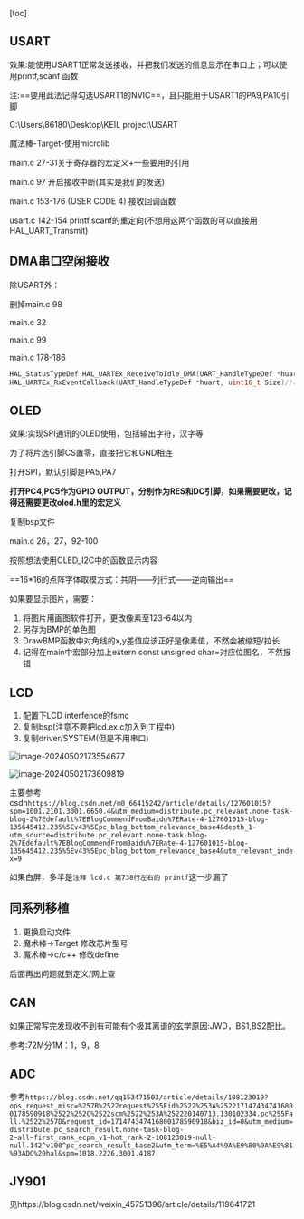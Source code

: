 [toc]

## USART

效果:能使用USART1正常发送接收，并把我们发送的信息显示在串口上；可以使用printf,scanf	函数

注:==要用此法记得勾选USART1的NVIC==，且只能用于USART1的PA9,PA10引脚

C:\Users\86180\Desktop\KEIL project\USART

魔法棒-Target-使用microlib

main.c 27-31关于寄存器的宏定义+一些要用的引用

main.c 97 开启接收中断(其实是我们的发送)

main.c 153-176 (USER CODE 4) 接收回调函数

usart.c  142-154 printf,scanf的重定向(不想用这两个函数的可以直接用HAL_UART_Transmit)



## DMA串口空闲接收

除USART外：

删掉main.c 98

main.c 32

main.c 99

main.c 178-186

```c
HAL_StatusTypeDef HAL_UARTEx_ReceiveToIdle_DMA(UART_HandleTypeDef *huart, uint8_t *pData, uint16_t Size)//在DMA模式下接收一定数量的数据，直到接收到预期数量的数据或发生空闲事件
HAL_UARTEx_RxEventCallback(UART_HandleTypeDef *huart, uint16_t Size)//串口空闲中断处理函数
```

## OLED

效果:实现SPI通讯的OLED使用，包括输出字符，汉字等

为了将片选引脚CS置零，直接把它和GND相连

打开SPI，默认引脚是PA5,PA7

**打开PC4,PC5作为GPIO OUTPUT，分别作为RES和DC引脚，如果需要更改，记得还需要更改oled.h里的宏定义**

复制bsp文件

main.c   26，27，92-100

按照想法使用OLED_I2C中的函数显示内容

==16*16的点阵字体取模方式：共阴——列行式——逆向输出==

如果要显示图片，需要：

1. 将图片用画图软件打开，更改像素至123-64以内
2. 另存为BMP的单色图
3. DrawBMP函数中对角线的x,y差值应该正好是像素值，不然会被缩短/拉长
4. 记得在main中宏部分加上extern const unsigned char=对应位图名，不然报错



## LCD

1. 配置下LCD interfence的fsmc
2. 复制bsp(注意不要把lcd.ex.c加入到工程中)
3. 复制driver/SYSTEM(但是不用串口)

![image-20240502173554677](C:\Users\asus\OneDrive\桌面\NEW_MY\pictrue\image-20240502173554677.png)

![image-20240502173609819](C:\Users\asus\OneDrive\桌面\NEW_MY\pictrue\image-20240502173609819.png)

主要参考csdn`https://blog.csdn.net/m0_66415242/article/details/127601015?spm=1001.2101.3001.6650.4&utm_medium=distribute.pc_relevant.none-task-blog-2%7Edefault%7EBlogCommendFromBaidu%7ERate-4-127601015-blog-135645412.235%5Ev43%5Epc_blog_bottom_relevance_base4&depth_1-utm_source=distribute.pc_relevant.none-task-blog-2%7Edefault%7EBlogCommendFromBaidu%7ERate-4-127601015-blog-135645412.235%5Ev43%5Epc_blog_bottom_relevance_base4&utm_relevant_index=9`

如果白屏，多半是`注释 lcd.c 第738行左右的 printf`这一步漏了



## 同系列移植

1. 更换启动文件
2. 魔术棒->Target 修改芯片型号
3. 魔术棒->c/c++ 修改define



后面再出问题就到定义/网上查





## CAN

如果正常写完发现收不到有可能有个极其离谱的玄学原因:JWD，BS1,BS2配比。

参考:72M分1M：1，9，8





## ADC

参考`https://blog.csdn.net/qq153471503/article/details/108123019?ops_request_misc=%257B%2522request%255Fid%2522%253A%2522171474347416800178590918%2522%252C%2522scm%2522%253A%252220140713.130102334.pc%255Fall.%2522%257D&request_id=171474347416800178590918&biz_id=0&utm_medium=distribute.pc_search_result.none-task-blog-2~all~first_rank_ecpm_v1~hot_rank-2-108123019-null-null.142^v100^pc_search_result_base2&utm_term=%E5%A4%9A%E9%80%9A%E9%81%93ADC%20hal&spm=1018.2226.3001.4187`



## JY901

见https://blog.csdn.net/weixin_45751396/article/details/119641721